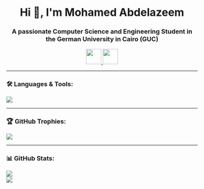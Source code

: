 <h1 align="center">Hi 👋, I'm Mohamed Abdelazeem</h1>
<h3 align="center">A passionate Computer Science and Engineering Student in the German University in Cairo (GUC)</h3>

<p align="center">
    <a href="https://www.linkedin.com/in/mohamed-abdelazeem-098086244/">
        <img src="https://img.shields.io/badge/LinkedIn-0060A0?style=for-the-badge&logo=linkedin&logoColor=white" height="40"/>
    </a>
    <a href="mailto:mohamedk.abdelazeem@gmail.com">
        <img src="https://img.shields.io/badge/Gmail-D14836?style=for-the-badge&logo=gmail&logoColor=white" height="40"/>
    </a>
</p>

<hr/>

<h3 align="left">🛠️ Languages & Tools:</h3>
<p align="left">
    <img src="https://skillicons.dev/icons?i=java,py,js,ts,c,cpp,html,css,tailwindcss,react,nodejs,express,mongodb,postgresql,git,postman&perline=11"/>
</p>

<hr/>

<h3 align="left">🏆 GitHub Trophies:</h3>
  <p align="left">
      <img src="https://github-profile-trophy.vercel.app/?username=MohamedAbdel-Azeem&theme=onestar&row=1&column=4"/>
  </p>

<hr/>
  
  <h3 align="left">📊 GitHub Stats: </h3>
  <p align="left">
      <img src="https://github-readme-stats.vercel.app/api?username=MohamedAbdel-Azeem&theme=dark&hide_border=false&include_all_commits=true&count_private=true"/>
      <br/>
      <img src="https://github-readme-stats.vercel.app/api/top-langs?username=MohamedAbdel-Azeem&layout=compact&langs_count=5&theme=codeSTACKr"/>
  </p>
